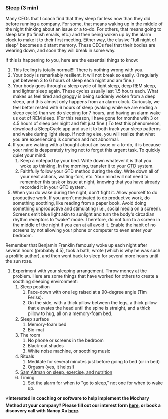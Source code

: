 ### [Sleep](https://docs.google.com/document/d/1QYbZ_g59ZveqVvkrq-796Vj3xUGq0_5kPguUEqIaY1M/edit#) (3 min)

Many CEOs that I coach find that they sleep far less now than they did before running a company. For some, that means waking up in the middle of the night thinking about an issue or a to-do. For others, that means going to sleep late (to finish emails, etc.) and then being woken up by the alarm clock to make it to their first meeting. Either way, the elusive "full night of sleep" becomes a distant memory. These CEOs feel that their bodies are wearing down, and soon they will break in some way.

If this is happening to you, here are the essential things to know:

1. This feeling is totally normal\!\!\! There is nothing wrong with you.
2. Your body is remarkably resilient. It will not break so easily. (I regularly get between 3 to 6 hours of sleep each night and am fine.)
3. Your body goes through a sleep cycle of light sleep, deep REM sleep, and lighter sleep again. These cycles usually last 1.5 hours each. What makes us feel tired and groggy is being suddenly woken from a deep sleep, and this almost only happens from an alarm clock. Curiously, we feel better rested with 6 hours of sleep (waking while we are ending a sleep cycle) than we do sleeping for 7 hours, and having an alarm wake us out of REM sleep. (For this reason, I have gone for months with 3 or 4.5 hours of sleep per night and felt just fine.) To test this phenomenon, download a SleepCycle app and use it to both track your sleep patterns and wake during light sleep. If nothing else, you will realize that what you are experiencing is common and not abnormal.
4. If you are waking with a thought about an issue or a to-do, it is because your mind is desperately trying not to forget this urgent task. To quickly quiet your mind:
   1. Keep a notepad by your bed. Write down whatever it is that you woke up thinking. In the morning, transfer it to your [GTD](https://docs.google.com/document/d/1rSfwOrlTa8kcRoHIikOBVgrZRZPxq3Sm5F7Hb21TmvQ/edit?usp=drive_web&ouid=102503928790226855337) system.
   2. Faithfully follow your GTD method during the day. Write down all of your next actions, waiting-fors, etc. Your mind will not need to remember this task or issue at night, knowing that you have already recorded it in your GTD system.
5. When you do wake during the night, don't fight it. Allow yourself to do productive work. If you aren't motivated to do productive work, do something soothing, like reading from a paper book. Avoid doing something unproductive and stimulating (i.e., social media on a screen). Screens emit blue light akin to sunlight and turn the body's circadian rhythm receptors to "wake" mode. Therefore, do not turn to a screen in the middle of the night if you can at all avoid it. Enable the habit of no screens by not allowing your phone or computer to even enter your bedroom.

Remember that Benjamin Franklin famously woke up each night after several hours (probably 4.5), took a bath, wrote (which is why he was such a prolific author), and then went back to sleep for several more hours until the sun rose.

1. Experiment with your sleeping arrangement. Throw money at the problem. Here are some things that have worked for others to create a soothing sleeping environment:
   1. Sleep position
      1. Face-down with one leg raised at a 90-degree angle (Tim Feriss).
      2. On the side, with a thick pillow between the legs, a thick pillow that elevates the head until the spine is straight, and a thick pillow to hug, all on a memory-foam bed.
   2. Sleep surface
      1. Memory-foam bed
      2. Bio-mat
   3. The room
      1. No phone or screens in the bedroom
      2. Black-out shades
      3. White noise machine, or soothing music
   4. Rituals
      1. Meditate for several minutes just before going to bed (or in bed)
      2. Orgasm (yes, it helps\!)
   5. [Sam Altman on sleep, exercise, and nutrition](https://docs.google.com/document/d/1n7ADNs45wjm5I5fHKPKgzHAZ3bzXN_P6C2QPOp3jhwE/edit)
   6. Timing
      1. Set the alarm for when to "go to sleep," not one for when to wake up.

**⭐Interested in coaching or software to help implement the Mochary Method at your company? Please fill out our interest form [here](https://mocharymethod.typeform.com/interest), or book a discovery call with Nancy Xu [here](https://calendly.com/nancy-mm/30).**
